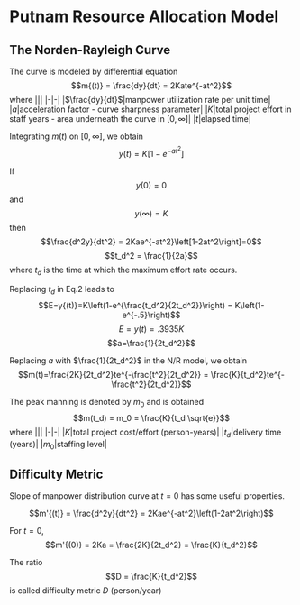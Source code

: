 # Putnam Resource Allocation Model
## The Norden-Rayleigh Curve
The curve is modeled by differential equation
$$m{(t)} = \frac{dy}{dt} = 2Kate^{-at^2}$$
where
|||
|-|-|
|$\frac{dy}{dt}$|manpower utilization rate per unit time|
|$a$|acceleration factor - curve sharpness parameter|
|$K$|total project effort in staff years - area underneath the curve in $\left[0,\infty\right]$|
|$t$|elapsed time|

Integrating $m{(t)}$ on $[0,\infty]$, we obtain
$$y{(t)} = K\left[1-e^{-at^2}\right]$$

If 
$$y(0) = 0$$
and
$$y(\infty) = K$$
then
$$\frac{d^2y}{dt^2} = 2Kae^{-at^2}\left[1-2at^2\right]=0$$
$$t_d^2 = \frac{1}{2a}$$
where
$t_d$ is the time at which the maximum effort rate occurs.

Replacing $t_d$ in Eq.2 leads to
$$E=y{(t)}=K\left(1-e^{\frac{t_d^2}{2t_d^2}}\right) = K\left(1-e^{-.5}\right)$$
$$E=y(t)=.3935K$$
$$a=\frac{1}{2t_d^2}$$

Replacing $a$ with $\frac{1}{2t_d^2}$ in the N/R model, we obtain
$$m(t)=\frac{2K}{2t_d^2}te^{-\frac{t^2}{2t_d^2}} = \frac{K}{t_d^2}te^{-\frac{t^2}{2t_d^2}}$$

The peak manning is denoted by $m_0$ and is obtained
$$m(t_d) = m_0 = \frac{K}{t_d \sqrt{e}}$$
where
|||
|-|-|
|$K$|total project cost/effort (person-years)|
|$t_d$|delivery time (years)|
|$m_0$|staffing level|

## Difficulty Metric
Slope of manpower distribution curve at $t=0$ has some useful properties.

$$m'{(t)} = \frac{d^2y}{dt^2} = 2Kae^{-at^2}\left(1-2at^2\right)$$

For $t=0$, 
$$m'{(0)} = 2Ka = \frac{2K}{2t_d^2} = \frac{K}{t_d^2}$$

The ratio 
$$D = \frac{K}{t_d^2}$$
is called difficulty metric $D$ (person/year) 